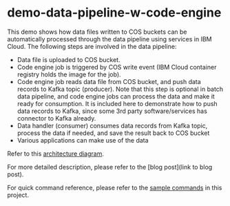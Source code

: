 # demo-data-pipeline-w-code-engine
This demo shows how data files written to COS buckets can be automatically processed through the data pipeline using services in IBM Cloud. The following steps are involved in the data pipeline:

* Data file is uploaded to COS bucket.
* Code engine job is triggered by COS write event (IBM Cloud container registry holds the image for the job).
* Code engine job reads data file from COS bucket, and push data records to Kafka topic (producer). Note that this step is optional in batch data pipeline, and code engine jobs can process the data and make it ready for consumption. It is included here to demonstrate how to push data records to Kafka, since some 3rd party software/services has connector to Kafka already.
* Data handler (consumer) consumes data records from Kafka topic, process the data if needed, and save the result back to COS bucket
* Various applications can make use of the data

Refer to this [architecture diagram](https://github.com/IBM/demo-data-pipeline-w-code-engine/blob/main/chart/data-pipeline.jpeg).

For more detailed description, please refer to the [blog post](link to blog post).

For quick command reference, please refer to the [sample commands](https://github.com/IBM/demo-data-pipeline-w-code-engine/blob/main/bin/command_reference.sh) in this project.
